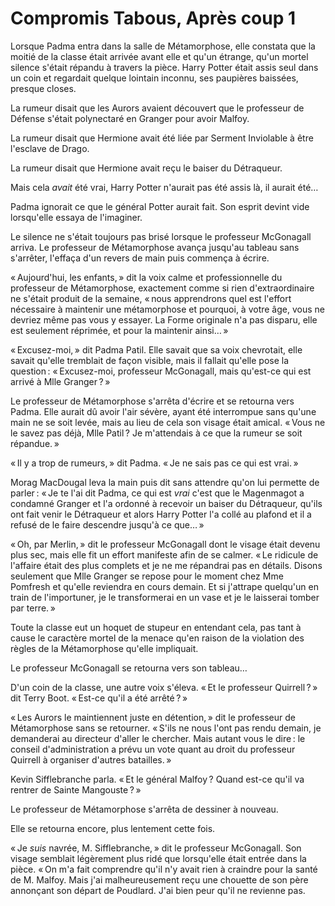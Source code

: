 # Compromis Tabous, Après coup 1


Lorsque Padma entra dans la salle de Métamorphose, elle constata que la
moitié de la classe était arrivée avant elle et qu'un étrange, qu'un
mortel silence s'était répandu à travers la pièce. Harry Potter était
assis seul dans un coin et regardait quelque lointain inconnu, ses
paupières baissées, presque closes.

La rumeur disait que les Aurors avaient découvert que le professeur de
Défense s'était polynectaré en Granger pour avoir Malfoy.

La rumeur disait que Hermione avait été liée par Serment Inviolable à
être l'esclave de Drago.

La rumeur disait que Hermione avait reçu le baiser du Détraqueur.

Mais cela *avait* été vrai, Harry Potter n'aurait pas été assis là, il
aurait été…

Padma ignorait ce que le général Potter aurait fait. Son esprit devint
vide lorsqu'elle essaya de l'imaginer.

Le silence ne s'était toujours pas brisé lorsque le professeur
McGonagall arriva. Le professeur de Métamorphose avança jusqu'au tableau
sans s'arrêter, l'effaça d'un revers de main puis commença à écrire.

« Aujourd'hui, les enfants, » dit la voix calme et professionnelle du
professeur de Métamorphose, exactement comme si rien d'extraordinaire ne
s'était produit de la semaine, « nous apprendrons quel est l'effort
nécessaire à maintenir une métamorphose et pourquoi, à votre âge, vous
ne devriez même pas vous y essayer. La Forme originale n'a pas disparu,
elle est seulement réprimée, et pour la maintenir ainsi… »

« Excusez-moi, » dit Padma Patil. Elle savait que sa voix chevrotait,
elle savait qu'elle tremblait de façon visible, mais il fallait qu'elle
pose la question : « Excusez-moi, professeur McGonagall, mais qu'est-ce
qui est arrivé à Mlle Granger ? »

Le professeur de Métamorphose s'arrêta d'écrire et se retourna vers
Padma. Elle aurait dû avoir l'air sévère, ayant été interrompue sans
qu'une main ne se soit levée, mais au lieu de cela son visage était
amical. « Vous ne le savez pas déjà, Mlle Patil ? Je m'attendais à ce
que la rumeur se soit répandue. »

« Il y a trop de rumeurs, » dit Padma. « Je ne sais pas ce qui est vrai. »

Morag MacDougal leva la main puis dit sans attendre qu'on lui permette
de parler : « Je te l'ai dit Padma, ce qui est *vrai* c'est que le
Magenmagot a condamné Granger et l'a ordonné à recevoir un baiser du
Détraqueur, qu'ils ont fait venir le Détraqueur et alors Harry Potter
l'a collé au plafond et il a refusé de le faire descendre jusqu'à ce
que… »

« Oh, par Merlin, » dit le professeur McGonagall dont le visage était
devenu plus sec, mais elle fit un effort manifeste afin de se calmer. « Le ridicule de l'affaire était des plus complets et je ne me répandrai
pas en détails. Disons seulement que Mlle Granger se repose pour le
moment chez Mme Pomfresh et qu'elle reviendra en cours demain. Et si
j'attrape quelqu'un en train de l'importuner, je le transformerai en un
vase et je le laisserai tomber par terre. »

Toute la classe eut un hoquet de stupeur en entendant cela, pas tant à
cause le caractère mortel de la menace qu'en raison de la violation des
règles de la Métamorphose qu'elle impliquait.

Le professeur McGonagall se retourna vers son tableau…

D'un coin de la classe, une autre voix s'éleva. « Et le professeur
Quirrell ? » dit Terry Boot. « Est-ce qu'il a été arrêté ? »

« Les Aurors le maintiennent juste en détention, » dit le professeur de
Métamorphose sans se retourner. « S'ils ne nous l'ont pas rendu demain,
je demanderai au directeur d'aller le chercher. Mais autant vous le
dire : le conseil d'administration a prévu un vote quant au droit du
professeur Quirrell à organiser d'autres batailles. »

Kevin Sifflebranche parla. « Et le général Malfoy ? Quand est-ce qu'il
va rentrer de Sainte Mangouste ? »

Le professeur de Métamorphose s'arrêta de dessiner à nouveau.

Elle se retourna encore, plus lentement cette fois.

« Je *suis* navrée, M. Sifflebranche, » dit le professeur McGonagall.
Son visage semblait légèrement plus ridé que lorsqu'elle était entrée
dans la pièce. « On m'a fait comprendre qu'il n'y avait rien à craindre
pour la santé de M. Malfoy. Mais j'ai malheureusement reçu une chouette
de son père annonçant son départ de Poudlard. J'ai bien peur qu'il ne
revienne pas.

